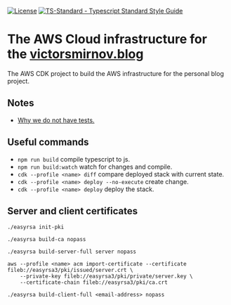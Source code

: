 [![License](https://badgen.net/github/license/victorsmirnov/blog-aws-setup)](https://github.com/victorsmirnov/blog-aws-setup/blob/master/LICENSE.md)
[![TS-Standard - Typescript Standard Style Guide](https://badgen.net/badge/code%20style/ts-standard?icon=typescript)](https://github.com/standard/ts-standard)

# The AWS Cloud infrastructure for the [victorsmirnov.blog](https://victorsmirnov.blog)

The AWS CDK project to build the AWS infrastructure for the personal blog project.

## Notes

* [Why we do not have tests.](https://victorsmirnov.blog/should-we-test-aws-cdk-code/)

## Useful commands

 * `npm run build` compile typescript to js.
 * `npm run build:watch` watch for changes and compile.
 * `cdk --profile <name> diff` compare deployed stack with current state.
 * `cdk --profile <name> deploy --no-execute` create change.
 * `cdk --profile <name> deploy` deploy the stack.

## Server and client certificates

```shell
./easyrsa init-pki

./easyrsa build-ca nopass

./easyrsa build-server-full server nopass

aws --profile <name> acm import-certificate --certificate fileb://easyrsa3/pki/issued/server.crt \
    --private-key fileb://easyrsa3/pki/private/server.key \
    --certificate-chain fileb://easyrsa3/pki/ca.crt

./easyrsa build-client-full <email-address> nopass

```
